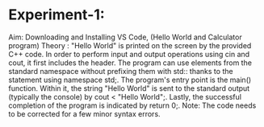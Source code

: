# Experiment-1:
Aim: Downloading and Installing VS Code, (Hello World and Calculator program)
Theory : "Hello World" is printed on the screen by the provided C++ code. In order to perform input and output operations using cin and cout, it first includes the <iostream> header. The program can use elements from the standard namespace without prefixing them with std:: thanks to the statement using namespace std;. The program's entry point is the main() function. Within it, the string "Hello World" is sent to the standard output (typically the console) by cout \< "Hello World";. Lastly, the successful completion of the program is indicated by return 0;. Note: The code needs to be corrected for a few minor syntax errors.
